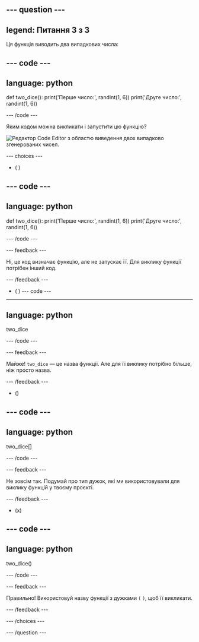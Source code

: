 --- question ---
---
legend: Питання 3 з 3
---

Ця функція виводить два випадкових числа:

--- code ---
---
language: python
---

def two_dice(): print('Перше число:', randint(1, 6)) print('Друге число:', randint(1, 6))

--- /code ---

Яким кодом можна викликати і запустити цю функцію?

![Редактор Code Editor з областю виведення двох випадково згенерованих чисел.](images/quiz3.png)

--- choices ---

- ( )

--- code ---
---
language: python
---

def two_dice(): print('Перше число:', randint(1, 6)) print('Друге число:', randint(1, 6))

--- /code ---

 --- feedback ---

 Ні, це код визначає функцію, але не запускає її. Для виклику функції потрібен інший код.

 --- /feedback ---

- ( ) --- code ---
---
language: python
---

two_dice

--- /code ---

 --- feedback ---

Майже! `two_dice` — це назва функції. Але для її виклику потрібно більше, ніж просто назва.

 --- /feedback ---

- ()

--- code ---
---
language: python
---

two_dice[]

--- /code ---

 --- feedback ---

 Не зовсім так. Подумай про тип дужок, які ми використовували для виклику функцій у твоєму проєкті.

 --- /feedback ---

- (x)

--- code ---
---
language: python
---

two_dice()

--- /code ---

 --- feedback ---

 Правильно! Використовуй назву функції з дужками `(` `)`, щоб її викликати.

 --- /feedback ---

--- /choices ---

--- /question ---
